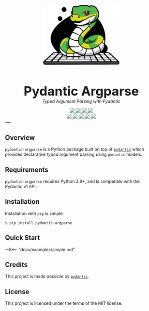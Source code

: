 <div align="center">
    <a href="https://pydantic-argparse.supimdos.com">
        <img src="assets/images/logo.svg" width="50%">
    </a>
    <h1 style="margin-bottom:0;font-size:3em;">
        Pydantic Argparse
    </h1>
    <p style="margin-top:0;">
        <em>Typed Argument Parsing with Pydantic</em>
    </p>
    <a href="https://pypi.python.org/pypi/pydantic-argparse">
        <img src="https://img.shields.io/pypi/v/pydantic-argparse">
    </a>
    <a href="https://pepy.tech/project/pydantic-argparse">
        <img src="https://img.shields.io/pepy/dt/pydantic-argparse?color=blue">
    </a>
    <a href="https://github.com/SupImDos/pydantic-argparse">
        <img src="https://img.shields.io/pypi/pyversions/pydantic-argparse">
    </a>
    <a href="https://github.com/SupImDos/pydantic-argparse/blob/master/LICENSE">
        <img src="https://img.shields.io/github/license/SupImDos/pydantic-argparse">
    </a>
    <br>
    <a href="https://github.com/SupImDos/pydantic-argparse/actions/workflows/test.yml">
        <img src="https://img.shields.io/github/actions/workflow/status/supimdos/pydantic-argparse/test.yml?label=tests">
    </a>
    <a href="https://app.codecov.io/github/SupImDos/pydantic-argparse">
        <img src="https://img.shields.io/codecov/c/github/SupImDos/pydantic-argparse">
    </a>
    <a href="https://github.com/SupImDos/pydantic-argparse/actions/workflows/lint.yml">
        <img src="https://img.shields.io/github/actions/workflow/status/supimdos/pydantic-argparse/lint.yml?label=linting">
    </a>
    <a href="https://github.com/SupImDos/pydantic-argparse/actions/workflows/format.yml">
        <img src="https://img.shields.io/github/actions/workflow/status/supimdos/pydantic-argparse/format.yml?label=formatting">
    </a>
    <a href="https://github.com/SupImDos/pydantic-argparse/actions/workflows/type.yml">
        <img src="https://img.shields.io/github/actions/workflow/status/supimdos/pydantic-argparse/type.yml?label=typing">
    </a>
</div>
---

## Overview
`pydantic-argparse` is a Python package built on top of [`pydantic`][1] which
provides declarative *typed* argument parsing using `pydantic` models.

## Requirements
`pydantic-argparse` requires Python 3.8+, and is compatible with the Pydantic
v1 API.

## Installation
Installation with `pip` is simple:
```console
$ pip install pydantic-argparse
```

## Quick Start
--8<-- "docs/examples/simple.md"

## Credits
This project is made possible by [`pydantic`][1].

## License
This project is licensed under the terms of the MIT license.

<!--- Reference -->
[1]: https://docs.pydantic.dev/

